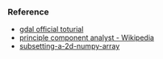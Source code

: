 ### Reference

- [gdal official toturial](https://gdal.org/tutorials/raster_api_tut.html)
- [principle component analyst - Wikipedia](https://en.wikipedia.org/wiki/Principal_component_analysis)
- [subsetting-a-2d-numpy-array](https://stackoverflow.com/questions/30917753/subsetting-a-2d-numpy-array)



